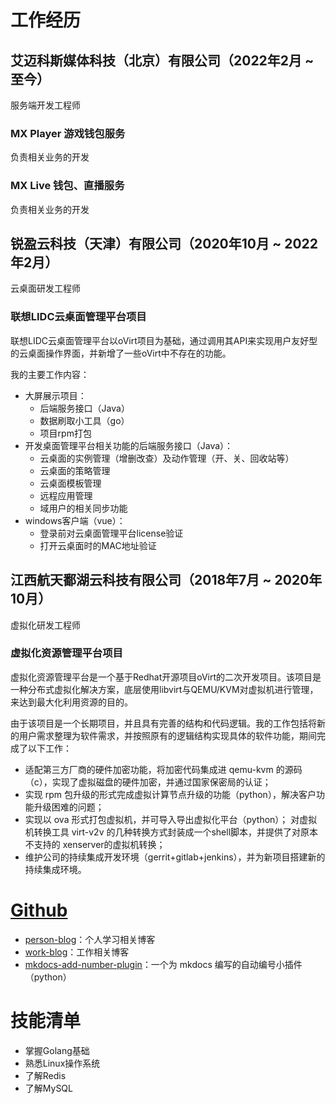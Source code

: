 # 工作经历

## 艾迈科斯媒体科技（北京）有限公司（2022年2月 ~ 至今）
服务端开发工程师

### MX Player 游戏钱包服务
负责相关业务的开发

### MX Live 钱包、直播服务
负责相关业务的开发

## 锐盈云科技（天津）有限公司（2020年10月 ~ 2022年2月）
云桌面研发工程师

### 联想LIDC云桌面管理平台项目

联想LIDC云桌面管理平台以oVirt项目为基础，通过调用其API来实现用户友好型的云桌面操作界面，并新增了一些oVirt中不存在的功能。

我的主要工作内容：

- 大屏展示项目：
  - 后端服务接口（Java）
  - 数据刷取小工具（go）
  - 项目rpm打包
- 开发桌面管理平台相关功能的后端服务接口（Java）：
  - 云桌面的实例管理（增删改查）及动作管理（开、关、回收站等）
  - 云桌面的策略管理
  - 云桌面模板管理
  - 远程应用管理
  - 域用户的相关同步功能
- windows客户端（vue）：
  - 登录前对云桌面管理平台license验证
  - 打开云桌面时的MAC地址验证

## 江西航天鄱湖云科技有限公司（2018年7月 ~ 2020年10月）
虚拟化研发工程师

### 虚拟化资源管理平台项目

虚拟化资源管理平台是一个基于Redhat开源项目oVirt的二次开发项目。该项目是一种分布式虚拟化解决方案，底层使用libvirt与QEMU/KVM对虚拟机进行管理，来达到最大化利用资源的目的。

由于该项目是一个长期项目，并且具有完善的结构和代码逻辑。我的工作包括将新的用户需求整理为软件需求，并按照原有的逻辑结构实现具体的软件功能，期间完成了以下工作：

- 适配第三方厂商的硬件加密功能，将加密代码集成进 qemu-kvm 的源码（c），实现了虚拟磁盘的硬件加密，并通过国家保密局的认证；
- 实现 rpm 包升级的形式完成虚拟计算节点升级的功能（python），解决客户功能升级困难的问题；
- 实现以 ova 形式打包虚拟机，并可导入导出虚拟化平台（python）；
  对虚拟机转换工具 virt-v2v 的几种转换方式封装成一个shell脚本，并提供了对原本不支持的 xenserver的虚拟机转换；
- 维护公司的持续集成开发环境（gerrit+gitlab+jenkins），并为新项目搭建新的持续集成环境。

# [Github](https://github.com/ignorantshr)

- [person-blog](https://github.com/ignorantshr/person-blog)：个人学习相关博客
- [work-blog](https://github.com/ignorantshr/work-blog)：工作相关博客
- [mkdocs-add-number-plugin](https://github.com/ignorantshr/mkdocs-add-number-plugin)：一个为 mkdocs 编写的自动编号小插件（python）

# 技能清单

- 掌握Golang基础
- 熟悉Linux操作系统
- 了解Redis
- 了解MySQL
